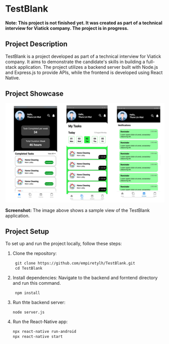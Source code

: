 # TestBlank

**Note: This project is not finished yet. It was created as part of a technical interview for Viatick company. The project is in progress.**

## Project Description

TestBlank is a project developed as part of a technical interview for Viatick company. It aims to demonstrate the candidate's skills in building a full-stack application. The project utilizes a backend server built with Node.js and Express.js to provide APIs, while the frontend is developed using React Native.


## Project Showcase

![Sample1](./view.jpg)

**Screenshot:** The image above shows a sample view of the TestBlank application.

## Project Setup

To set up and run the project locally, follow these steps:

1. Clone the repository:
   
   ```
    git clone https://github.com/empiretylh/TestBlank.git
    cd TestBlank
    ```
2. Install dependencies:
   Navigate to the backend and forntend directory and run this command.

   ```
    npm install
    ```
3. Run thte backend server:

    ```
    node server.js
    ```
  
4. Run the React-Native app:

    ```
    npx react-native run-android
    npx react-native start
    ```
